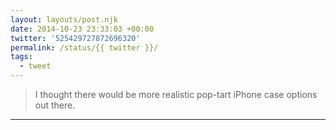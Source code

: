 ```yaml
---
layout: layouts/post.njk
date: 2014-10-23 23:33:03 +00:00
twitter: '525429727872696320'
permalink: /status/{{ twitter }}/
tags: 
  - tweet
---
```


> I thought there would be more realistic pop-tart iPhone case options out there.

---
